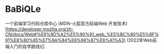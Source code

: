 # BaBiQLe
一个前端学习代码仓库中心
(MDN-火狐官方前端Web 开发技术)[https://developer.mozilla.org/zh-CN/docs/Web#%E9%9D%A2%E5%90%91_web_%E5%BC%80%E5%8F%91%E8%80%85%E7%9A%84%E6%96%87%E6%A1%A3]
(2022年Web前端入门的自学路线)[]